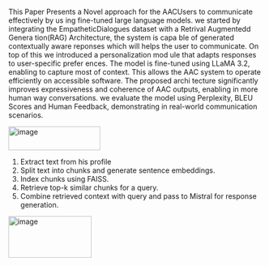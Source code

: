 This Paper Presents a Novel approach for the
 AACUsers to communicate effectively by us
ing fine-tuned large language models. we
 started by integrating the EmpatheticDialogues
 dataset with a Retrival Augmentedd Genera
tion(RAG) Architecture, the system is capa
ble of generated contextually aware reponses
 which will helps the user to communicate. On
 top of this we introduced a personalization mod
ule that adapts responses to user-specific prefer
ences. The model is fine-tuned using LLaMA
 3.2, enabling to capture most of context. This
 allows the AAC system to operate efficiently
 on accessible software. The proposed archi
tecture significantly improves expressiveness
 and coherence of AAC outputs, enabling in
 more human way conversations. we evaluate
 the model using Perplexity, BLEU Scores and
 Human Feedback, demonstrating in real-world
 communication scenarios.


 <img width="181" height="47" alt="image" src="https://github.com/user-attachments/assets/5984265b-2655-4cf7-ab97-9ace25380306" />


 1. Extract text from his profile
 2. Split text into chunks and generate sentence
 embeddings.
 3. Index chunks using FAISS.
 4. Retrieve top-k similar chunks for a query.
 5. Combine retrieved context with query and
 pass to Mistral for response generation.

<img width="164" height="82" alt="image" src="https://github.com/user-attachments/assets/1aeb322a-9b79-4666-b540-2762f7990486" />


